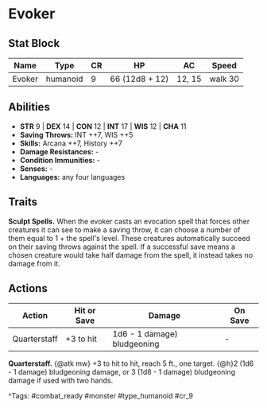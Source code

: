 # Evoker

## Stat Block

| Name | Type | CR | HP | AC | Speed |
|------|------|----|----|----|-------|
| Evoker | humanoid | 9 | 66 (12d8 + 12) | 12, 15 | walk 30 |

## Abilities

- **STR** 9 | **DEX** 14 | **CON** 12 | **INT** 17 | **WIS** 12 | **CHA** 11
- **Saving Throws:** INT ++7, WIS ++5  
- **Skills:** Arcana ++7, History ++7  
- **Damage Resistances:** -  
- **Condition Immunities:** -  
- **Senses:** -  
- **Languages:** any four languages

## Traits

**Sculpt Spells.** When the evoker casts an evocation spell that forces other creatures it can see to make a saving throw, it can choose a number of them equal to 1 + the spell's level. These creatures automatically succeed on their saving throws against the spell. If a successful save means a chosen creature would take half damage from the spell, it instead takes no damage from it.


## Actions

| Action | Hit or Save | Damage | On Save |
|--------|--------------|--------|----------|
| Quarterstaff | +3 to hit | 1d6 - 1 damage) bludgeoning | - |

**Quarterstaff.** {@atk mw} +3 to hit to hit, reach 5 ft., one target. {@h}2 (1d6 - 1 damage) bludgeoning damage, or 3 (1d8 - 1 damage) bludgeoning damage if used with two hands.


^Tags: #combat_ready #monster #type_humanoid #cr_9